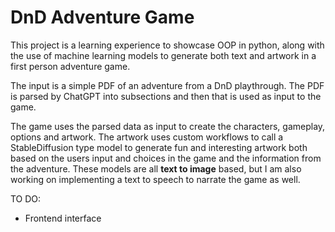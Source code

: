 # DnD Adventure Game

This project is a learning experience  to showcase OOP in python, along with the use of machine learning models to generate both text and artwork in a first person adventure game.

The input is a simple PDF of an adventure from a DnD playthrough. The PDF is parsed by ChatGPT into subsections and then that is used as input to the game.

The game uses the parsed data as input to create the characters, gameplay, options and artwork. The artwork uses custom workflows to call a StableDiffusion type model to generate fun and interesting artwork both based on the users input and choices in the game and the information from the adventure. These models are all **text to image** based, but I am also working on implementing a text to speech to narrate the game as well.

TO DO:
- Frontend interface


